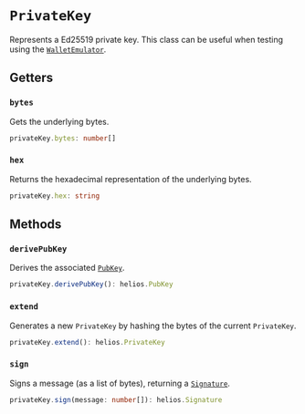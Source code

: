 # `PrivateKey`

Represents a Ed25519 private key. This class can be useful when testing using the [`WalletEmulator`](./walletemulator.md).

## Getters

### `bytes`

Gets the underlying bytes.

```ts
privateKey.bytes: number[]
```

### `hex`

Returns the hexadecimal representation of the underlying bytes.

```ts
privateKey.hex: string
```

## Methods

### `derivePubKey`

Derives the associated [`PubKey`](./pubkey.md).

```ts
privateKey.derivePubKey(): helios.PubKey
```

### `extend`

Generates a new `PrivateKey` by hashing the bytes of the current `PrivateKey`.

```ts
privateKey.extend(): helios.PrivateKey
```

### `sign`

Signs a message (as a list of bytes), returning a [`Signature`](./signature.md).

```ts
privateKey.sign(message: number[]): helios.Signature
```